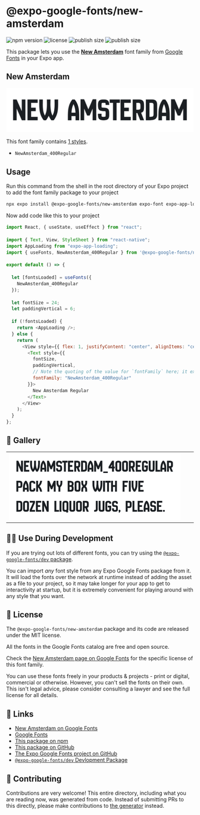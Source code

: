 # @expo-google-fonts/new-amsterdam

![npm version](https://flat.badgen.net/npm/v/@expo-google-fonts/new-amsterdam)
![license](https://flat.badgen.net/github/license/expo/google-fonts)
![publish size](https://flat.badgen.net/packagephobia/install/@expo-google-fonts/new-amsterdam)
![publish size](https://flat.badgen.net/packagephobia/publish/@expo-google-fonts/new-amsterdam)

This package lets you use the [**New Amsterdam**](https://fonts.google.com/specimen/New+Amsterdam) font family from [Google Fonts](https://fonts.google.com/) in your Expo app.

## New Amsterdam

![New Amsterdam](./font-family.png)

This font family contains [1 styles](#-gallery).

- `NewAmsterdam_400Regular`

## Usage

Run this command from the shell in the root directory of your Expo project to add the font family package to your project

```sh
npx expo install @expo-google-fonts/new-amsterdam expo-font expo-app-loading
```

Now add code like this to your project

```js
import React, { useState, useEffect } from "react";

import { Text, View, StyleSheet } from "react-native";
import AppLoading from "expo-app-loading";
import { useFonts, NewAmsterdam_400Regular } from '@expo-google-fonts/new-amsterdam';

export default () => {

  let [fontsLoaded] = useFonts({
    NewAmsterdam_400Regular
  });

  let fontSize = 24;
  let paddingVertical = 6;

  if (!fontsLoaded) {
    return <AppLoading />;
  } else {
    return (
      <View style={{ flex: 1, justifyContent: "center", alignItems: "center" }}>
        <Text style={{
          fontSize,
          paddingVertical,
          // Note the quoting of the value for `fontFamily` here; it expects a string!
          fontFamily: "NewAmsterdam_400Regular"
        }}>
          New Amsterdam Regular
        </Text>
      </View>
    );
  }
};
```

## 🔡 Gallery


||||
|-|-|-|
|![NewAmsterdam_400Regular](./NewAmsterdam_400Regular.ttf.png)||||


## 👩‍💻 Use During Development

If you are trying out lots of different fonts, you can try using the [`@expo-google-fonts/dev` package](https://github.com/expo/google-fonts/tree/master/font-packages/dev#readme).

You can import _any_ font style from any Expo Google Fonts package from it. It will load the fonts over the network at runtime instead of adding the asset as a file to your project, so it may take longer for your app to get to interactivity at startup, but it is extremely convenient for playing around with any style that you want.


## 📖 License

The `@expo-google-fonts/new-amsterdam` package and its code are released under the MIT license.

All the fonts in the Google Fonts catalog are free and open source.

Check the [New Amsterdam page on Google Fonts](https://fonts.google.com/specimen/New+Amsterdam) for the specific license of this font family.

You can use these fonts freely in your products & projects - print or digital, commercial or otherwise. However, you can't sell the fonts on their own. This isn't legal advice, please consider consulting a lawyer and see the full license for all details.

## 🔗 Links

- [New Amsterdam on Google Fonts](https://fonts.google.com/specimen/New+Amsterdam)
- [Google Fonts](https://fonts.google.com/)
- [This package on npm](https://www.npmjs.com/package/@expo-google-fonts/new-amsterdam)
- [This package on GitHub](https://github.com/expo/google-fonts/tree/master/font-packages/new-amsterdam)
- [The Expo Google Fonts project on GitHub](https://github.com/expo/google-fonts)
- [`@expo-google-fonts/dev` Devlopment Package](https://github.com/expo/google-fonts/tree/master/font-packages/dev)

## 🤝 Contributing

Contributions are very welcome! This entire directory, including what you are reading now, was generated from code. Instead of submitting PRs to this directly, please make contributions to [the generator](https://github.com/expo/google-fonts/tree/master/packages/generator) instead.
